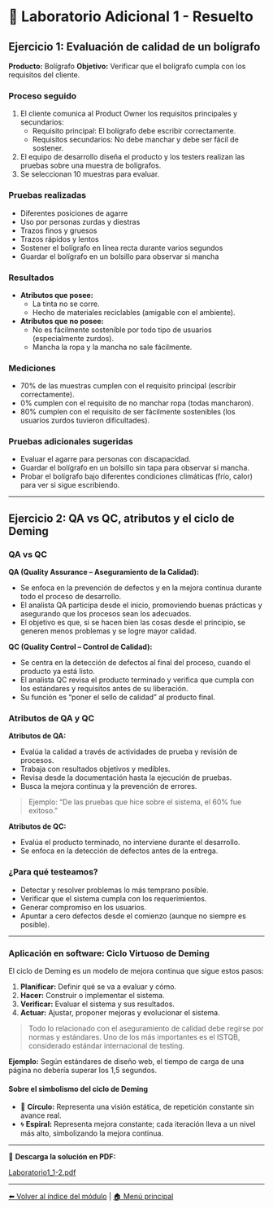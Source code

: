 # 📝 Laboratorio Adicional 1 - Resuelto

## Ejercicio 1: Evaluación de calidad de un bolígrafo

**Producto:** Bolígrafo
**Objetivo:** Verificar que el bolígrafo cumpla con los requisitos del cliente.

### Proceso seguido

1. El cliente comunica al Product Owner los requisitos principales y secundarios:
   - Requisito principal: El bolígrafo debe escribir correctamente.
   - Requisitos secundarios: No debe manchar y debe ser fácil de sostener.
2. El equipo de desarrollo diseña el producto y los testers realizan las pruebas sobre una muestra de bolígrafos.
3. Se seleccionan 10 muestras para evaluar.

### Pruebas realizadas

- Diferentes posiciones de agarre
- Uso por personas zurdas y diestras
- Trazos finos y gruesos
- Trazos rápidos y lentos
- Sostener el bolígrafo en línea recta durante varios segundos
- Guardar el bolígrafo en un bolsillo para observar si mancha

### Resultados

- **Atributos que posee:**
  - La tinta no se corre.
  - Hecho de materiales reciclables (amigable con el ambiente).
- **Atributos que no posee:**
  - No es fácilmente sostenible por todo tipo de usuarios (especialmente zurdos).
  - Mancha la ropa y la mancha no sale fácilmente.

### Mediciones

- 70% de las muestras cumplen con el requisito principal (escribir correctamente).
- 0% cumplen con el requisito de no manchar ropa (todas mancharon).
- 80% cumplen con el requisito de ser fácilmente sostenibles (los usuarios zurdos tuvieron dificultades).

### Pruebas adicionales sugeridas

- Evaluar el agarre para personas con discapacidad.
- Guardar el bolígrafo en un bolsillo sin tapa para observar si mancha.
- Probar el bolígrafo bajo diferentes condiciones climáticas (frío, calor) para ver si sigue escribiendo.

---

## Ejercicio 2: QA vs QC, atributos y el ciclo de Deming

### QA vs QC

**QA (Quality Assurance – Aseguramiento de la Calidad):**

- Se enfoca en la prevención de defectos y en la mejora continua durante todo el proceso de desarrollo.
- El analista QA participa desde el inicio, promoviendo buenas prácticas y asegurando que los procesos sean los adecuados.
- El objetivo es que, si se hacen bien las cosas desde el principio, se generen menos problemas y se logre mayor calidad.

**QC (Quality Control – Control de Calidad):**

- Se centra en la detección de defectos al final del proceso, cuando el producto ya está listo.
- El analista QC revisa el producto terminado y verifica que cumpla con los estándares y requisitos antes de su liberación.
- Su función es “poner el sello de calidad” al producto final.

### Atributos de QA y QC

**Atributos de QA:**

- Evalúa la calidad a través de actividades de prueba y revisión de procesos.
- Trabaja con resultados objetivos y medibles.
- Revisa desde la documentación hasta la ejecución de pruebas.
- Busca la mejora continua y la prevención de errores.

> Ejemplo: “De las pruebas que hice sobre el sistema, el 60% fue exitoso.”

**Atributos de QC:**

- Evalúa el producto terminado, no interviene durante el desarrollo.
- Se enfoca en la detección de defectos antes de la entrega.

### ¿Para qué testeamos?

- Detectar y resolver problemas lo más temprano posible.
- Verificar que el sistema cumpla con los requerimientos.
- Generar compromiso en los usuarios.
- Apuntar a cero defectos desde el comienzo (aunque no siempre es posible).

---

### Aplicación en software: Ciclo Virtuoso de Deming

El ciclo de Deming es un modelo de mejora continua que sigue estos pasos:

1. **Planificar:** Definir qué se va a evaluar y cómo.
2. **Hacer:** Construir o implementar el sistema.
3. **Verificar:** Evaluar el sistema y sus resultados.
4. **Actuar:** Ajustar, proponer mejoras y evolucionar el sistema.

> Todo lo relacionado con el aseguramiento de calidad debe regirse por normas y estándares. Uno de los más importantes es el ISTQB, considerado estándar internacional de testing.

**Ejemplo:** Según estándares de diseño web, el tiempo de carga de una página no debería superar los 1,5 segundos.

#### Sobre el simbolismo del ciclo de Deming

- 🔵 **Círculo:** Representa una visión estática, de repetición constante sin avance real.
- 🌀 **Espiral:** Representa mejora constante; cada iteración lleva a un nivel más alto, simbolizando la mejora continua.

---

📄 **Descarga la solución en PDF:**

[Laboratorio1_1-2.pdf](./Laboratorio1_1-2.pdf)

---
[⬅️ Volver al índice del módulo](../modulo1_principios_fundamentos.md) | [🏠 Menú principal](../README.md)
